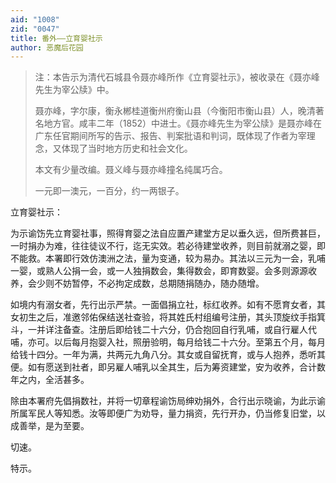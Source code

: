 ```yaml
---
aid: "1008"
zid: "0047"
title: 番外——立育婴社示
author: 恶魔后花园
---
```


> 注：本告示为清代石城县令聂亦峰所作《立育婴社示》，被收录在《聂亦峰先生为宰公牍》中。
>
> 聂亦峰，字尔康，衡永郴桂道衡州府衡山县（今衡阳市衡山县）人，晚清著名地方官。咸丰二年（1852）中进士。《聂亦峰先生为宰公牍》是聂亦峰在广东任官期间所写的告示、报告、判案批语和判词，既体现了作者为宰理念，又体现了当时地方历史和社会文化。
>
> 本文有少量改编。聂义峰与聂亦峰撞名纯属巧合。
>
> 一元即一澳元，一百分，约一两银子。

立育婴社示：

为示谕饬先立育婴社事，照得育婴之法自应置产建堂方足以垂久远，但所费甚巨，一时捐办为难，往往徒议不行，迄无实效。若必待建堂收养，则目前就溺之婴，即不能救。本署即行效仿澳洲之法，量为变通，较为易办。其法以三元为一会，乳哺一婴，或熟人公捐一会，或一人独捐数会，集得数会，即育数婴。会多则源源收养，会少则不妨暂停，不必拘定成数，总期随捐随办，随办随增。

如境内有溺女者，先行出示严禁。一面倡捐立社，标红收养。如有不愿育女者，其女初生之后，准邀邻佑保结送社查验，将其姓氏村组编号注册，其头顶旋纹手指箕斗，一并详注备查。注册后即给钱二十六分，仍合抱回自行乳哺，或自行雇人代哺，亦可。以后每月抱婴入社，照册验明，每月给钱二十六分。至第五个月，每月给钱十四分。一年为满，共两元九角八分。其女或自留抚育，或与人抱养，悉听其便。如有愿送到社者，即另雇人哺乳以全其生，后为筹资建堂，安为收养，合计数年之内，全活甚多。

除由本署府先倡捐数社，并将一切章程谕饬局绅劝捐外，合行出示晓谕，为此示谕所属军民人等知悉。汝等即便广为劝导，量力捐资，先行开办，仍当修复旧堂，以成善举，是为至要。

切速。

特示。
